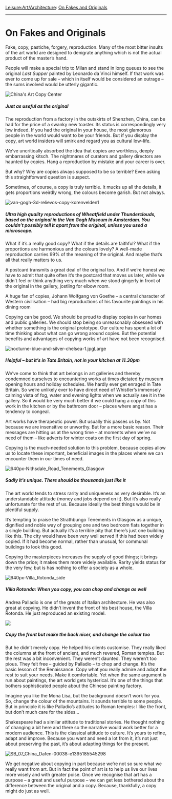 [Leisure:](https://www.theschooloflife.com/thebookoflife/category/leisure/)[Art/Architecture](https://www.theschooloflife.com/thebookoflife/category/leisure/artarchitecture/): [On Fakes and Originals](https://www.theschooloflife.com/thebookoflife/leonardos-last-supper-on-sale-in-china-for-45/)

* * *

# On Fakes and Originals

Fake, copy, pastiche, forgery, reproduction. Many of the most bitter insults of the art world are designed to denigrate anything which is not the actual product of the master’s hand.

People will make a special trip to Milan and stand in long queues to see the original _Last Supper_ painted by Leonardo da Vinci himself. If that work was ever to come up for sale – which in itself would be considered an outrage – the sums involved would be utterly gigantic.

![China's Art Copy Center](https://www.theschooloflife.com/thebookoflife/wp-content/uploads/2014/09/SB_07_China_Dafen-00550-1.jpg)

##### Just as useful as the original

The reproduction from a factory in the outskirts of Shenzhen, China, can be had for the price of a swanky new toaster. Its status is correspondingly very low indeed. If you had the original in your house, the most glamorous people in the world would want to be your friends. But if you display the copy, art world insiders will smirk and regard you as cultural low-life.

We’ve uncritically absorbed the idea that copies are worthless, deeply embarrassing kitsch. The nightmares of curators and gallery directors are haunted by copies. Hang a reproduction by mistake and your career is over.

But why? Why are copies always supposed to be so terrible? Even asking this straightforward question is suspect.

Sometimes, of course, a copy is truly terrible. It mucks up all the details, it gets proportions weirdly wrong, the colours become garish. But not always.

![van-gogh-3d-relievos-copy-korenvelden1](https://www.theschooloflife.com/thebookoflife/wp-content/uploads/2014/09/van-gogh-3d-relievos-copy-korenvelden1.jpg)

##### Ultra high quality reproductions of _Wheatfield under Thunderclouds_, based on the original in the Van Gogh Museum in Amsterdam. You couldn’t possibly tell it apart from the original, unless you used a microscope.

What if it’s a really good copy? What if the details are faithful? What if the proportions are harmonious and the colours lovely? A well-made reproduction carries 99% of the meaning of the original. And maybe that’s all that really matters to us.

A postcard transmits a great deal of the original too. And if we’re honest we have to admit that quite often it’s the postcard that moves us later, while we didn’t feel or think anything very much when we stood gingerly in front of the original in the gallery, jostling for elbow room.

A huge fan of copies, Johann Wolfgang von Goethe – a central character of Western civilisation – had big reproductions of his favourite paintings in his dining room

Copying can be good. We should be proud to display copies in our homes and public galleries. We should stop being so unreasonably obsessed with whether something is the original prototype. Our culture has spent a lot of time thinking about what can go wrong around copies. But the potential benefits and advantages of copying works of art have not been recognised.

![nocturne-blue-and-silver-chelsea-1.jpgLarge](https://www.theschooloflife.com/thebookoflife/wp-content/uploads/2014/09/nocturne-blue-and-silver-chelsea-1.jpgLarge.jpg)

##### Helpful – but it’s in Tate Britain, not in your kitchen at 11.30pm

We’ve come to think that art belongs in art galleries and thereby condemned ourselves to encountering works at times dictated by museum opening hours and holiday schedules. We hardly ever get enraged in Tate Britain. So we’re unlikely ever to have direct need of Whistler’s immensely calming vista of fog, water and evening lights when we actually see it in the gallery. So it would be very much better if we could hang a copy of this work in the kitchen or by the bathroom door – places where angst has a tendency to congeal.

Art works have therapeutic power. But usually this passes us by. Not because we are insensitive or unworthy. But for a more basic reason. Their messages are hitting us at the wrong time – at moments when we’ve no need of them – like adverts for winter coats on the first day of spring.

Copying is the much-needed solution to this problem, because copies allow us to locate these important, beneficial images in the places where we can encounter them in our times of need.

![640px-Nithsdale_Road_Tenements_Glasgow](https://www.theschooloflife.com/thebookoflife/wp-content/uploads/2014/09/640px-Nithsdale_Road_Tenements_Glasgow.jpg)

##### Sadly it’s unique. There should be thousands just like it

The art world tends to stress rarity and uniqueness as very desirable. It’s an understandable attitude (money and jobs depend on it). But it’s also really unfortunate for the rest of us. Because ideally the best things would be in plentiful supply.

It’s tempting to praise the Strathbungo Tenements in Glasgow as a unique, dignified and noble way of grouping one and two bedroom flats together in a single building. But actually it’s a terrible pity that there’s just one building like this. The city would have been very well served if this had been widely copied. If it had become normal, rather than unusual, for communal buildings to look this good.

Copying the masterpieces increases the supply of good things; it brings down the price; it makes them more widely available. Rarity yields status for the very few, but is has nothing to offer a society as a whole.

![640px-Villa_Rotonda_side](https://www.theschooloflife.com/thebookoflife/wp-content/uploads/2014/09/640px-Villa_Rotonda_side1.jpg)

##### Villa Rotonda: When you copy, you can chop and change as well

Andrea Palladio is one of the greats of Italian architecture. He was also great at copying. He didn’t invent the front of his best house, the Villa Rotonda. He just reproduced an existing model.

![](https://upload.wikimedia.org/wikipedia/commons/1/10/MaisonCarr%C3%A9e.jpeg)

##### Copy the front but make the back nicer, and change the colour too

But he didn’t merely copy. He helped his clients customise. They really liked the columns at the front of ancient, and much revered, Roman temples. But the rest was a bit inconvenient. They weren’t daunted. They weren’t too pious. They felt free – guided by Palladio – to chop and change. It’s the basic lesson of the Renaissance. Copy what you really admire and adapt the rest to suit your needs. Make it comfortable. Yet when the same argument is run about paintings, the art world gets hysterical. It’s one of the things that bothers sophisticated people about the Chinese painting factory.

Imagine you like the Mona Lisa, but the background doesn’t work for you. So, change the colour of the mountains. It sounds terrible to some people. But in principle it is like Palladio’s attitudes to Roman temples: I like the front, but don’t much care for the sides…

Shakespeare had a similar attitude to traditional stories. He thought nothing of changing a bit here and there so the narrative would work better for a modern audience. This is the classical attitude to culture. It’s yours to refine, adapt and improve. Because you want and need a lot from it, it’s not just about preserving the past, it’s about adapting things for the present.

![SB_07_China_Dafen-00038-e1395185545298](https://www.theschooloflife.com/thebookoflife/wp-content/uploads/2014/09/SB_07_China_Dafen-00038-e1395185545298.jpg)

We get negative about copying in part because we’re not so sure what we really want from art. But in fact the point of art is to help us live our lives more wisely and with greater poise. Once we recognise that art has a purpose – a great and useful purpose – we can get less bothered about the difference between the original and a copy. Because, thankfully, a copy might do just as well.

&nbsp;&nbsp;
